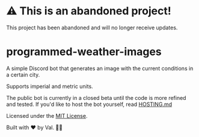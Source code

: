 # ⚠️ This is an abandoned project!

This project has been abandoned and will no longer receive updates.

# programmed-weather-images

A simple Discord bot that generates an image with the current conditions in a certain city.

Supports imperial and metric units.

The public bot is currently in a closed beta until the code is more refined and tested. If you'd like to host the bot yourself, read [HOSTING.md](./HOSTING.md)

Licensed under the [MIT License](./LICENSE).

Built with ❤️ by Val. 🏳️‍⚧️